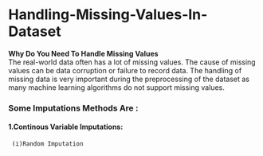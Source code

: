# Handling-Missing-Values-In-Dataset
<b>Why Do You Need To Handle Missing Values</b><br>
The real-world data often has a lot of missing values. The cause of missing values can be data corruption or failure to record data. The handling of missing data is very important during the preprocessing of the dataset as many machine learning algorithms do not support missing values.

### Some Imputations Methods Are :<br>
#### 1.Continous Variable Imputations:
     (i)Random Imputation
